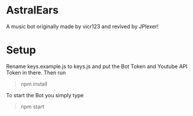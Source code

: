 # AstralEars

A music bot originally made by vicr123 and revived by JPlexer!


# Setup

Rename keys.example.js to keys.js and put the Bot Token and Youtube API Token in there.
Then run 

> npm install

To start the Bot you simply type
> npm start
